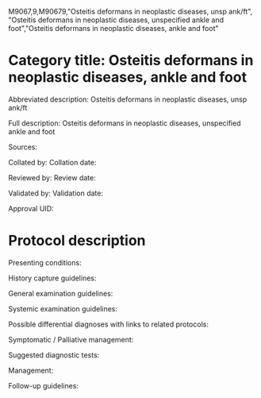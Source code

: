 M9067,9,M90679,"Osteitis deformans in neoplastic diseases, unsp ank/ft", "Osteitis deformans in neoplastic diseases, unspecified ankle and foot","Osteitis deformans in neoplastic diseases, ankle and foot"
# Category title: Osteitis deformans in neoplastic diseases, ankle and foot

Abbreviated description: Osteitis deformans in neoplastic diseases, unsp ank/ft

Full description: Osteitis deformans in neoplastic diseases, unspecified ankle and foot

Sources:

Collated by:
Collation date:

Reviewed by:
Review date:

Validated by:
Validation date:

Approval UID:

# Protocol description

Presenting conditions:

History capture guidelines:

General examination guidelines:

Systemic examination guidelines:

Possible differential diagnoses with links to related protocols:

Symptomatic / Palliative management:

Suggested diagnostic tests:

Management:

Follow-up guidelines:
